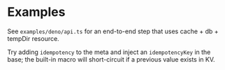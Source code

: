 # Examples

See `examples/deno/api.ts` for an end-to-end step that uses cache + db + tempDir resource.

Try adding `idempotency` to the meta and inject an `idempotencyKey` in the base; the built-in macro will short-circuit if a previous value exists in KV.
